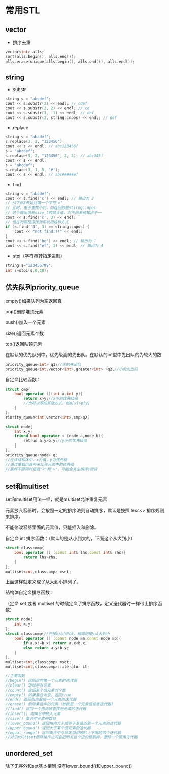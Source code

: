 # 常用STL

## vector

+ 排序去重

```cpp
vector<int> alls;
sort(alls.begin(), alls.end());
alls.erase(unique(alls.begin(), alls.end()), alls.end());
```
## string

+ substr

```cpp
string s = "abcdef";
cout << s.substr(2) << endl; // cdef
cout << s.substr(2, 2) << endl; // cd
cout << s.substr(3, -1) << endl; // def
cout << s.substr(3, string::npos) << endl; // def
```

+ replace

```cpp
string s = "abcdef";
s.replace(3, 2, "123456");
cout << s << endl; // abc123456f
s = "abcdef";
s.replace(3, 2, "123456", 2, 3); // abc345f
cout << s << endl;
s = "abcdef";
s.replace(3, 1, 5, '#');
cout << s << endl; // abc#####ef
```

+ find

```cpp
string s = "abcdef";
cout << s.find('c') << endl; // 输出为 2
// 从下标3开始找第一个字符'c'
// 此时，由于查找不到，如返回的是stirng::npos
// 这个输出值是size_t的最大值，对不同系统输出不一
cout << s.find('c', 3) << endl; 
// 但在判断是否找到可以用这种方式
if (s.find('3', 3) == string::npos) {
    cout << "not find!!!" << endl;
}
cout << s.find("bc") << endl; // 输出为 1
cout << s.find("ef", 1) << endl; // 输出为 4
```

+ stoi（字符串转指定进制）

```cpp
string s="123456789";
int s=stoi(s,0,10);
```

## 优先队列priority_queue

empty()如果队列为空返回真

pop()删除堆顶元素

push()加入一个元素

size()返回元素个数

top()返回队顶元素

在默认的优先队列中，优先级高的先出队。在默认的int型中先出队的为较大的数

```cpp
priority_queue<int> q1;//大的先出队
priority_queue<int,vector<int>,greater<int> >q2;//小的先出队
```

自定义比较函数：

```cpp
struct cmp{
    bool operator ()(int x,int y){
        return x>y;//x小的优先级高
        //也可以写成其他方式，如p[x]>p[y]
    }
};
riority_queue<int,vector<int>,cmp>q2;
```

```cpp
struct node{
    int x,y;
    friend bool operator < (node a,node b){
        retrun a.y>b.y;//y小的优先级高
    }
};
priority_queue<node> q;
//在该结构体中，x为值，y为优先级
//通过重载运算符来比较元素中的优先级
//最好不要同时重载"<"和">"，可能会发生编译c错误
```

## set和multiset

set和multiset用法一样，就是multiset允许重复元素

元素放入容器时，会按照一定的排序法则自动排序，默认是按照 less<> 排序规则来排序。

不能修改容器里面的元素值，只能插入和删除。

自定义 int 排序函数：（默认的是从小到大的，下面这个从大到小）

```cpp
struct classcomp{
    bool operator () (const int& lhs,const int& rhs){
        return lhs>rhs;
    }
};
multiset<int,classcomp> mset;
```

上面这样就定义成了从大到小排列了。

结构体自定义排序函数：

（定义 set 或者 multiset 的时候定义了排序函数，定义迭代器时一样带上排序函数）

```cpp
struct node{
    int x,y;
};
struct classcomp{//先按x从小到大，相同则按y从大到小
    bool operator () (const node &a,const node &b){
        if(a.x!=b.x) return a.x<b.x;
        else return a.y>b.y;
    }
};
multiset<int,classcomp> mset;
multiset<int,classcomp>::iterator it;
```

```cpp
//主要函数
//begin() 返回指向第一个元素的迭代器
//clear() 清除所有元素
//count() 返回某个值元素的个数
//empty() 如果集合为空，返回true
//end() 返回指向最后一个元素的迭代器
//erase() 删除集合中的元素（参数是一个元素值或者迭代器）
//find() 返回一个指向被查找到元素的迭代器
//insert() 向集合中插入元素
//size() 集合中元素的数目
//lower_bound() 返回指向大于或等于某值的第一个元素的迭代器
//upper_bound() 返回大于某个值元素的迭代器
//equal_range() 返回集合中与给定值相等的上下限的两个迭代器
//对于multiset删除操作之间会把所有这个值的都删掉，删除一个要用迭代器
```

## unordered_set

除了无序外和set基本相同 没有lower_bound()和upper_bound()